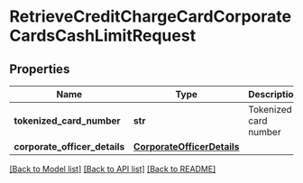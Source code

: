 # RetrieveCreditChargeCardCorporateCardsCashLimitRequest

## Properties
Name | Type | Description | Notes
------------ | ------------- | ------------- | -------------
**tokenized_card_number** | **str** | Tokenized card number | 
**corporate_officer_details** | [**CorporateOfficerDetails**](CorporateOfficerDetails.md) |  | [optional] 

[[Back to Model list]](../README.md#documentation-for-models) [[Back to API list]](../README.md#documentation-for-api-endpoints) [[Back to README]](../README.md)

